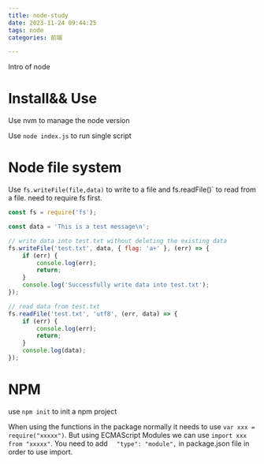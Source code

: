 ```yaml
---
title: node-study
date: 2023-11-24 09:44:25
tags: node
categories: 前端

---
```


Intro of node

<!--more-->

# Install&& Use

Use nvm to manage the node version

Use `node index.js` to run single script 

# Node file system

Use `fs.writeFile(file,data)` to write to a file and fs.readFile()` to read from a file. need to require fs first.

```js
const fs = require('fs');

const data = 'This is a test message\n';

// write data into test.txt without deleting the existing data
fs.writeFile('test.txt', data, { flag: 'a+' }, (err) => {
    if (err) {
        console.log(err);
        return;
    }
    console.log('Successfully write data into test.txt');
});

// read data from test.txt
fs.readFile('test.txt', 'utf8', (err, data) => {
    if (err) {
        console.log(err);
        return;
    }
    console.log(data);
});

```

# NPM

use `npm init` to init a npm project

When using the functions in the package normally it needs to use `var xxx =  require("xxxxx")`. But using ECMAScript Modules we can use `import xxx from "xxxxx"`. You need to add `  "type": "module",` in package.json file in order to use import.

